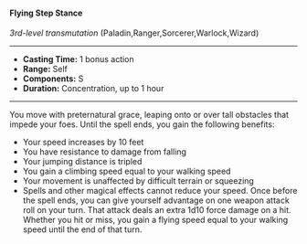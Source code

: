#### Flying Step Stance
*3rd-level transmutation* (Paladin,Ranger,Sorcerer,Warlock,Wizard)
___
- **Casting Time:** 1 bonus action
- **Range:** Self
- **Components:** S
- **Duration:** Concentration, up to 1 hour
---
You move with preternatural grace, leaping onto or
over tall obstacles that impede your foes. Until the
spell ends, you gain the following benefits:
* Your speed increases by 10 feet
* You have resistance to damage from falling
* Your jumping distance is tripled
* You gain a climbing speed equal to your walking
speed
* Your movement is unaffected by difficult terrain
or squeezing
* Spells and other magical effects cannot reduce
your speed.
Once before the spell ends, you can give yourself
advantage on one weapon attack roll on your turn.
That attack deals an extra 1d10 force damage on a
hit. Whether you hit or miss, you gain a flying speed
equal to your walking speed until the end of that
turn.
